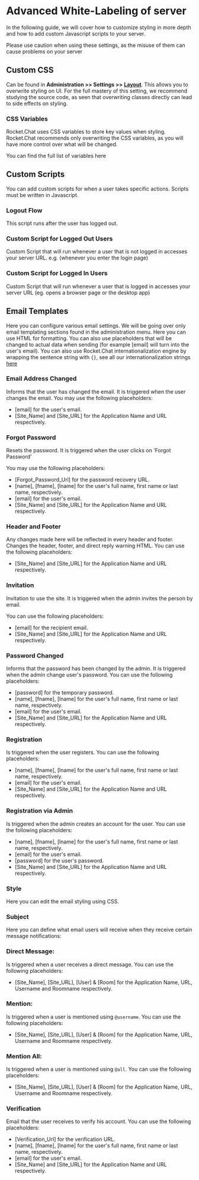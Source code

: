 # Advanced White-Labeling of server

In the following guide, we will cover how to customize styling in more depth and how to add custom Javascript scripts to your server.

Please use caution when using these settings, as the misuse of them can cause problems on your server

## Custom CSS

Can be found in **Administration >> Settings >>** [**Layout**](https://docs.rocket.chat/guides/administration/settings/layout#custom-css). This allows you to overwrite styling on UI. For the full mastery of this setting, we recommend studying the source code, as seen that overwriting classes directly can lead to side effects on styling.

### CSS Variables

Rocket.Chat uses CSS variables to store key values when styling. Rocket.Chat recommends only overwriting the CSS variables, as you will have more control over what will be changed.

You can find the full list of variables here

## Custom Scripts

You can add custom scripts for when a user takes specific actions. Scripts must be written in Javascript.

### Logout Flow

This script runs after the user has logged out.

### Custom Script for Logged Out Users

Custom Script that will run whenever a user that is not logged in accesses your server URL. e.g. (whenever you enter the login page)

### Custom Script for Logged In Users

Custom Script that will run whenever a user that is logged in accesses your server URL (eg. opens a browser page or the desktop app)

## Email Templates

Here you can configure various email settings. We will be going over only email templating sections found in the administration menu. Here you can use HTML for formatting. You can also use placeholders that will be changed to actual data when sending (for example \[email] will turn into the user's email). You can also use Rocket.Chat internationalization engine by wrapping the sentence string with `{}`, see all our internationalization strings [here](https://github.com/RocketChat/Rocket.Chat/blob/develop/packages/rocketchat-i18n/i18n/en.i18n.json#L1198)

### Email Address Changed

Informs that the user has changed the email. It is triggered when the user changes the email. You may use the following placeholders:

* \[email] for the user's email.
* \[Site\_Name] and \[Site\_URL] for the Application Name and URL respectively.

### Forgot Password

Resets the password. It is triggered when the user clicks on 'Forgot Password'

You may use the following placeholders:

* \[Forgot\_Password\_Url] for the password recovery URL.
* \[name], \[fname], \[lname] for the user's full name, first name or last name, respectively.
* \[email] for the user's email.
* \[Site\_Name] and \[Site\_URL] for the Application Name and URL respectively.

### Header and Footer

Any changes made here will be reflected in every header and footer. Changes the header, footer, and direct reply warning HTML. You can use the following placeholders:

* \[Site\_Name] and \[Site\_URL] for the Application Name and URL respectively.

### Invitation

Invitation to use the site. It is triggered when the admin invites the person by email.

You can use the following placeholders:

* \[email] for the recipient email.
* \[Site\_Name] and \[Site\_URL] for the Application Name and URL respectively.

### Password Changed

Informs that the password has been changed by the admin. It is triggered when the admin change user's password. You can use the following placeholders:

* \[password] for the temporary password.
* \[name], \[fname], \[lname] for the user's full name, first name or last name, respectively.
* \[email] for the user's email.
* \[Site\_Name] and \[Site\_URL] for the Application Name and URL respectively.

### Registration

Is triggered when the user registers. You can use the following placeholders:

* \[name], \[fname], \[lname] for the user's full name, first name or last name, respectively.
* \[email] for the user's email.
* \[Site\_Name] and \[Site\_URL] for the Application Name and URL respectively.

### Registration via Admin

Is triggered when the admin creates an account for the user. You can use the following placeholders:

* \[name], \[fname], \[lname] for the user's full name, first name or last name, respectively.
* \[email] for the user's email.
* \[password] for the user's password.
* \[Site\_Name] and \[Site\_URL] for the Application Name and URL respectively.

### Style

Here you can edit the email styling using CSS.

### Subject

Here you can define what email users will receive when they receive certain message notifications:

### Direct Message:

Is triggered when a user receives a direct message. You can use the following placeholders:

* \[Site\_Name], \[Site\_URL], \[User] & \[Room] for the Application Name, URL, Username and Roomname respectively.

### Mention:

Is triggered when a user is mentioned using `@username`. You can use the following placeholders:

* \[Site\_Name], \[Site\_URL], \[User] & \[Room] for the Application Name, URL, Username and Roomname respectively.

### Mention All:

Is triggered when a user is mentioned using `@all`. You can use the following placeholders:

* \[Site\_Name], \[Site\_URL], \[User] & \[Room] for the Application Name, URL, Username and Roomname respectively.

### Verification

Email that the user receives to verify his account. You can use the following placeholders:

* \[Verification\_Url] for the verification URL.
* \[name], \[fname], \[lname] for the user's full name, first name or last name, respectively.
* \[email] for the user's email.
* \[Site\_Name] and \[Site\_URL] for the Application Name and URL respectively.
